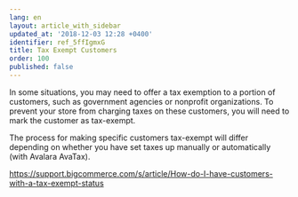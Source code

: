 ```yaml
---
lang: en
layout: article_with_sidebar
updated_at: '2018-12-03 12:28 +0400'
identifier: ref_5ffIgmxG
title: Tax Exempt Customers
order: 100
published: false
---
```

In some situations, you may need to offer a tax exemption to a portion of customers, such as government agencies or nonprofit organizations. To prevent your store from charging taxes on these customers, you will need to mark the customer as tax-exempt.

The process for making specific customers tax-exempt will differ depending on whether you have set taxes up manually or automatically (with Avalara AvaTax).

https://support.bigcommerce.com/s/article/How-do-I-have-customers-with-a-tax-exempt-status